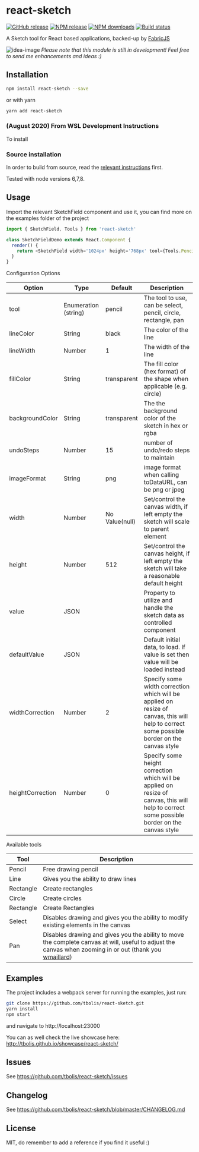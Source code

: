 # react-sketch

[![GitHub release][github-image]][github-url]
[![NPM release][npm-image]][npm-url]
[![NPM downloads][downloads-image]][downloads-url]
[![Build status][travis-image]][travis-url]

A Sketch tool for React based applications, backed-up by [FabricJS](http://fabricjs.com/)

![idea-image] _Please note that this module is still in development! Feel free to send me enhancements and ideas :)_

## Installation

```sh
npm install react-sketch --save
```

or with yarn

```sh
yarn add react-sketch
```

### (August 2020) From WSL Development Instructions

To install

### Source installation

In order to build from source, read the [relevant instructions](http://fabricjs.com/fabric-intro-part-4#node) first.

Tested with node versions 6,7,8.

## Usage

Import the relevant SketchField component and use it, you can find more on the examples folder of the project

```javascript
import { SketchField, Tools } from 'react-sketch'

class SketchFieldDemo extends React.Component {
  render() {
    return <SketchField width='1024px' height='768px' tool={Tools.Pencil} lineColor='black' lineWidth={3} />
  }
}
```

Configuration Options

| Option           | Type                 | Default        | Description                                                                                                                                  |
| ---------------- | -------------------- | -------------- | -------------------------------------------------------------------------------------------------------------------------------------------- |
| tool             | Enumeration (string) | pencil         | The tool to use, can be select, pencil, circle, rectangle, pan                                                                               |
| lineColor        | String               | black          | The color of the line                                                                                                                        |
| lineWidth        | Number               | 1              | The width of the line                                                                                                                        |
| fillColor        | String               | transparent    | The fill color (hex format) of the shape when applicable (e.g. circle)                                                                       |
| backgroundColor  | String               | transparent    | The the background color of the sketch in hex or rgba                                                                                        |
| undoSteps        | Number               | 15             | number of undo/redo steps to maintain                                                                                                        |
| imageFormat      | String               | png            | image format when calling toDataURL, can be png or jpeg                                                                                      |
| width            | Number               | No Value(null) | Set/control the canvas width, if left empty the sketch will scale to parent element                                                          |
| height           | Number               | 512            | Set/control the canvas height, if left empty the sketch will take a reasonable default height                                                |
| value            | JSON                 |                | Property to utilize and handle the sketch data as controlled component                                                                       |
| defaultValue     | JSON                 |                | Default initial data, to load. If value is set then value will be loaded instead                                                             |
| widthCorrection  | Number               | 2              | Specify some width correction which will be applied on resize of canvas, this will help to correct some possible border on the canvas style  |
| heightCorrection | Number               | 0              | Specify some height correction which will be applied on resize of canvas, this will help to correct some possible border on the canvas style |

Available tools

| Tool      | Description                                                                                                                                                                              |
| --------- | ---------------------------------------------------------------------------------------------------------------------------------------------------------------------------------------- |
| Pencil    | Free drawing pencil                                                                                                                                                                      |
| Line      | Gives you the ability to draw lines                                                                                                                                                      |
| Rectangle | Create rectangles                                                                                                                                                                        |
| Circle    | Create circles                                                                                                                                                                           |
| Rectangle | Create Rectangles                                                                                                                                                                        |
| Select    | Disables drawing and gives you the ability to modify existing elements in the canvas                                                                                                     |
| Pan       | Disables drawing and gives you the ability to move the complete canvas at will, useful to adjust the canvas when zooming in or out (thank you [wmaillard](https://github.com/wmaillard)) |

## Examples

The project includes a webpack server for running the examples, just run:

```sh
git clone https://github.com/tbolis/react-sketch.git
yarn install
npm start
```

and navigate to http://localhost:23000

You can as well check the live showcase here: http://tbolis.github.io/showcase/react-sketch/

## Issues

See https://github.com/tbolis/react-sketch/issues

## Changelog

See https://github.com/tbolis/react-sketch/blob/master/CHANGELOG.md

## License

MIT, do remember to add a reference if you find it useful :)

[warning-image]: /docs/img/warning.png
[idea-image]: /docs/img/idea.png
[github-image]: https://img.shields.io/github/release/tbolis/react-sketch.svg
[github-url]: https://github.com/tbolis/react-sketch/releases
[npm-image]: https://img.shields.io/npm/v/react-sketch.svg
[npm-url]: https://www.npmjs.com/package/react-sketch
[downloads-image]: https://img.shields.io/npm/dm/react-sketch.svg
[downloads-url]: https://www.npmjs.com/package/react-sketch
[travis-image]: https://img.shields.io/travis/tbolis/react-sketch.svg
[travis-url]: https://travis-ci.org/tbolis/react-sketch
